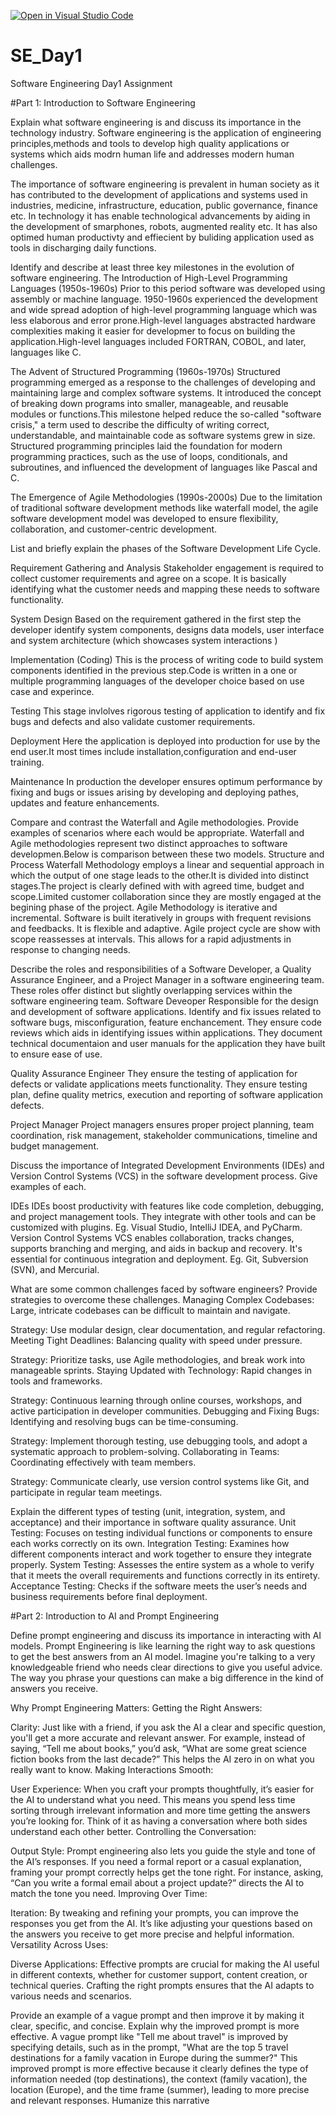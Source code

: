 [![Open in Visual Studio Code](https://classroom.github.com/assets/open-in-vscode-2e0aaae1b6195c2367325f4f02e2d04e9abb55f0b24a779b69b11b9e10269abc.svg)](https://classroom.github.com/online_ide?assignment_repo_id=15574252&assignment_repo_type=AssignmentRepo)
# SE_Day1
Software Engineering Day1 Assignment

#Part 1: Introduction to Software Engineering

Explain what software engineering is and discuss its importance in the technology industry.
Software engineering is the application of engineering principles,methods and tools to develop high quality applications or systems which aids modrn human life and addresses modern human challenges.

The importance of software engineering is prevalent in human society as it has contributed to the development of applications and systems used in industries, medicine, infrastructure, education, public governance, finance etc. 
In technology it has enable technological advancements by aiding in the development of smarphones, robots, augmented reality etc. It has also optimed human productivty and effiecient by buliding application used as tools in discharging daily functions.

Identify and describe at least three key milestones in the evolution of software engineering.
The Introduction of High-Level Programming Languages (1950s-1960s)
Prior to this period software was developed using assembly or machine language.  1950-1960s experienced the development and wide spread adoption of high-level programming language which was less elaborous and error prone.High-level languages abstracted hardware complexities making it easier for developmer to focus on building the application.High-level languages included FORTRAN, COBOL, and later, languages like C.

The Advent of Structured Programming (1960s-1970s)
Structured programming emerged as a response to the challenges of developing and maintaining large and complex software systems. It introduced the concept of breaking down programs into smaller, manageable, and reusable modules or functions.This milestone helped reduce the so-called "software crisis," a term used to describe the difficulty of writing correct, understandable, and maintainable code as software systems grew in size. Structured programming principles laid the foundation for modern programming practices, such as the use of loops, conditionals, and subroutines, and influenced the development of languages like Pascal and C.

The Emergence of Agile Methodologies (1990s-2000s)
Due to the limitation of traditional software development methods like waterfall model, the agile software development model was developed to ensure flexibility, collaboration, and customer-centric development.

List and briefly explain the phases of the Software Development Life Cycle.

Requirement Gathering and Analysis
Stakeholder engagement is required to collect customer requirements and agree on a scope. It is basically identifying what the customer needs and mapping these needs to software functionality.

System Design
Based on the requirement gathered in the first step the developer identify system components, designs data models, user interface and system architecture (which showcases system interactions )

Implementation (Coding)
This is the process of writing code to build system components identified in the previous step.Code is written in a one or multiple programming languages of the developer choice based on use case and experince.

Testing
This stage invlolves rigorous testing of application to identify and fix bugs and defects and also validate customer requirements.

Deployment
Here the application is deployed into production for use by the end user.It most times include installation,configuration and end-user training.

 Maintenance
In production the developer ensures optimum performance by fixing and bugs or issues arising by developing and deploying pathes, updates and feature enhancements.


Compare and contrast the Waterfall and Agile methodologies. Provide examples of scenarios where each would be appropriate.
Waterfall and Agile methodologies represent two distinct approaches to software developmen.Below is comparison between these two models.
Structure and Process
Waterfall Methodology employs a linear and sequential approach in which the output of one stage  leads to the other.It is divided into distinct stages.The project is clearly defined with with agreed time, budget and scope.Limited customer collaboration since they are mostly engaged at the begining phase of the project.
Agile Methodology is iterative and incremental. Software is built iteratively in groups with frequent revisions and feedbacks. It is flexible and adaptive. Agile project cycle are show with scope reassesses at intervals. This allows for a rapid adjustments in response to changing needs.



Describe the roles and responsibilities of a Software Developer, a Quality Assurance Engineer, and a Project Manager in a software engineering team.
These roles offer distinct but slightly overlapping services within the software engineering team.
Software Deveoper
Responsible for the design and development of software applications.
Identify and fix issues related to software bugs, misconfiguration, feature enchancement.
They ensure code reviews which aids in identifying issues within applications.
They document technical documentaion and user manuals for the application they have built to ensure ease of use.

Quality Assurance Engineer
They ensure the testing of application for defects or validate applications meets functionality. They ensure testing plan, define quality metrics, execution and reporting of software application defects.

Project Manager
Project managers ensures proper project planning, team coordination, risk management, stakeholder communications, timeline and budget management. 



Discuss the importance of Integrated Development Environments (IDEs) and Version Control Systems (VCS) in the software development process. Give examples of each.

IDEs
IDEs boost productivity with features like code completion, debugging, and project management tools. They integrate with other tools and can be customized with plugins.
Eg. Visual Studio, IntelliJ IDEA, and PyCharm.
Version Control Systems
VCS enables collaboration, tracks changes, supports branching and merging, and aids in backup and recovery. It's essential for continuous integration and deployment.
Eg. Git, Subversion (SVN), and Mercurial.

What are some common challenges faced by software engineers? Provide strategies to overcome these challenges.
Managing Complex Codebases: Large, intricate codebases can be difficult to maintain and navigate.

Strategy: Use modular design, clear documentation, and regular refactoring.
Meeting Tight Deadlines: Balancing quality with speed under pressure.

Strategy: Prioritize tasks, use Agile methodologies, and break work into manageable sprints.
Staying Updated with Technology: Rapid changes in tools and frameworks.

Strategy: Continuous learning through online courses, workshops, and active participation in developer communities.
Debugging and Fixing Bugs: Identifying and resolving bugs can be time-consuming.

Strategy: Implement thorough testing, use debugging tools, and adopt a systematic approach to problem-solving.
Collaborating in Teams: Coordinating effectively with team members.

Strategy: Communicate clearly, use version control systems like Git, and participate in regular team meetings.


Explain the different types of testing (unit, integration, system, and acceptance) and their importance in software quality assurance.
Unit Testing: Focuses on testing individual functions or components to ensure each works correctly on its own.
Integration Testing: Examines how different components interact and work together to ensure they integrate properly.
System Testing: Assesses the entire system as a whole to verify that it meets the overall requirements and functions correctly in its entirety.
Acceptance Testing: Checks if the software meets the user’s needs and business requirements before final deployment.

#Part 2: Introduction to AI and Prompt Engineering


Define prompt engineering and discuss its importance in interacting with AI models.
Prompt Engineering is like learning the right way to ask questions to get the best answers from an AI model. Imagine you're talking to a very knowledgeable friend who needs clear directions to give you useful advice. The way you phrase your questions can make a big difference in the kind of answers you receive.

Why Prompt Engineering Matters:
Getting the Right Answers:

Clarity: Just like with a friend, if you ask the AI a clear and specific question, you'll get a more accurate and relevant answer. For example, instead of saying, “Tell me about books,” you’d ask, “What are some great science fiction books from the last decade?” This helps the AI zero in on what you really want to know.
Making Interactions Smooth:

User Experience: When you craft your prompts thoughtfully, it’s easier for the AI to understand what you need. This means you spend less time sorting through irrelevant information and more time getting the answers you’re looking for. Think of it as having a conversation where both sides understand each other better.
Controlling the Conversation:

Output Style: Prompt engineering also lets you guide the style and tone of the AI’s responses. If you need a formal report or a casual explanation, framing your prompt correctly helps get the tone right. For instance, asking, “Can you write a formal email about a project update?” directs the AI to match the tone you need.
Improving Over Time:

Iteration: By tweaking and refining your prompts, you can improve the responses you get from the AI. It’s like adjusting your questions based on the answers you receive to get more precise and helpful information.
Versatility Across Uses:

Diverse Applications: Effective prompts are crucial for making the AI useful in different contexts, whether for customer support, content creation, or technical queries. Crafting the right prompts ensures that the AI adapts to various needs and scenarios.



Provide an example of a vague prompt and then improve it by making it clear, specific, and concise. Explain why the improved prompt is more effective.
A vague prompt like "Tell me about travel" is improved by specifying details, such as in the prompt, "What are the top 5 travel destinations for a family vacation in Europe during the summer?" This improved prompt is more effective because it clearly defines the type of information needed (top destinations), the context (family vacation), the location (Europe), and the time frame (summer), leading to more precise and relevant responses. Humanize this narrative


